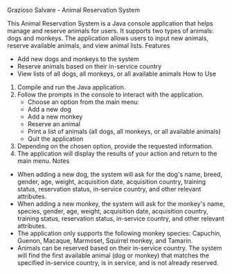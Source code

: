 Grazioso Salvare - Animal Reservation System

This Animal Reservation System is a Java console application that helps manage and reserve animals for users. It supports two types of animals: dogs and monkeys. The application allows users to input new animals, reserve available animals, and view animal lists.
Features
* Add new dogs and monkeys to the system
* Reserve animals based on their in-service country
* View lists of all dogs, all monkeys, or all available animals
How to Use
1. Compile and run the Java application.
2. Follow the prompts in the console to interact with the application.
    * Choose an option from the main menu:
    * Add a new dog
    * Add a new monkey
    * Reserve an animal
    * Print a list of animals (all dogs, all monkeys, or all available animals)
    * Quit the application
3. Depending on the chosen option, provide the requested information.
4. The application will display the results of your action and return to the main menu.
Notes
* When adding a new dog, the system will ask for the dog's name, breed, gender, age, weight, acquisition date, acquisition country, training status, reservation status, in-service country, and other relevant attributes.
* When adding a new monkey, the system will ask for the monkey's name, species, gender, age, weight, acquisition date, acquisition country, training status, reservation status, in-service country, and other relevant attributes.
* The application only supports the following monkey species: Capuchin, Guenon, Macaque, Marmoset, Squirrel monkey, and Tamarin.
* Animals can be reserved based on their in-service country. The system will find the first available animal (dog or monkey) that matches the specified in-service country, is in service, and is not already reserved.
